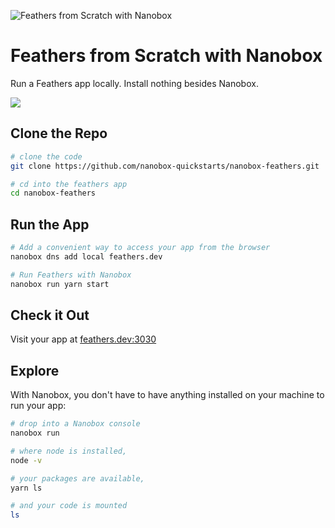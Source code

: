 ![Feathers from Scratch with Nanobox](https://guides.nanobox.io/assets/quickstart-icons/feathers.png)

# Feathers from Scratch with Nanobox

Run a Feathers app locally. Install nothing besides Nanobox.

<a href="https://nanobox.io/download"><img src="https://guides.nanobox.io/assets/quickstart-icons/download.png" /></a>


## Clone the Repo

```bash
# clone the code
git clone https://github.com/nanobox-quickstarts/nanobox-feathers.git

# cd into the feathers app
cd nanobox-feathers
```

## Run the App

```bash
# Add a convenient way to access your app from the browser
nanobox dns add local feathers.dev

# Run Feathers with Nanobox
nanobox run yarn start
```

## Check it Out

Visit your app at <a href="http://feathers.dev:3030" target="\_blank">feathers.dev:3030</a>

## Explore

With Nanobox, you don't have to have anything installed on your machine to run your app:

```bash
# drop into a Nanobox console
nanobox run

# where node is installed,
node -v

# your packages are available,
yarn ls

# and your code is mounted
ls
```
